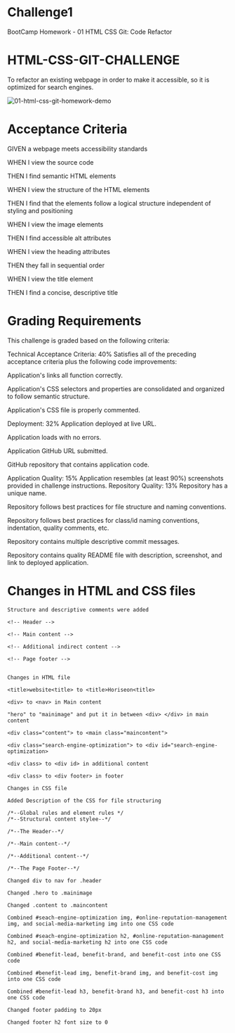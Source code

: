 # Challenge1
BootCamp Homework - 01 HTML CSS Git: Code Refactor

# HTML-CSS-GIT-CHALLENGE
To refactor an existing webpage in order to make it accessible, so it is optimized for search engines.

![01-html-css-git-homework-demo](https://user-images.githubusercontent.com/80983324/112720217-45bce280-8eba-11eb-9c4d-e304b223f251.png)

# Acceptance Criteria
GIVEN a webpage meets accessibility standards

WHEN I view the source code

THEN I find semantic HTML elements

WHEN I view the structure of the HTML elements

THEN I find that the elements follow a logical structure independent of styling and positioning

WHEN I view the image elements

THEN I find accessible alt attributes

WHEN I view the heading attributes

THEN they fall in sequential order

WHEN I view the title element

THEN I find a concise, descriptive title

# Grading Requirements
This challenge is graded based on the following criteria:

Technical Acceptance Criteria: 40%
Satisfies all of the preceding acceptance criteria plus the following code improvements:

Application's links all function correctly.

Application's CSS selectors and properties are consolidated and organized to follow semantic structure.

Application's CSS file is properly commented.

Deployment: 32%
Application deployed at live URL.

Application loads with no errors.

Application GitHub URL submitted.

GitHub repository that contains application code.

Application Quality: 15%
Application resembles (at least 90%) screenshots provided in challenge instructions.
Repository Quality: 13%
Repository has a unique name.

Repository follows best practices for file structure and naming conventions.

Repository follows best practices for class/id naming conventions, indentation, quality comments, etc.

Repository contains multiple descriptive commit messages.

Repository contains quality README file with description, screenshot, and link to deployed application.



# Changes in HTML and CSS files
```
Structure and descriptive comments were added

<!-- Header -->

<!-- Main content -->

<!-- Additional indirect content -->

<!-- Page footer -->


Changes in HTML file

<title>website<title> to <title>Horiseon<title>
 
<div> to <nav> in Main content
  
"hero" to "mainimage" and put it in between <div> </div> in main content

<div class="content"> to <main class="maincontent">
  
<div class="search-engine-optimization"> to <div id="search-engine-optimization>
  
<div class> to <div id> in additional content
  
<div class> to <div footer> in footer

Changes in CSS file

Added Description of the CSS for file structuring

/*--Global rules and element rules */
/*--Structural content stylee--*/

/*--The Header--*/

/*--Main content--*/

/*--Additional content--*/

/*--The Page Footer--*/

Changed div to nav for .header

Changed .hero to .mainimage

Changed .content to .maincontent

Combined #seach-engine-optimization img, #online-reputation-management img, and social-media-marketing img into one CSS code

Combined #seach-engine-optimization h2, #online-reputation-management h2, and social-media-marketing h2 into one CSS code

Combined #benefit-lead, benefit-brand, and benefit-cost into one CSS code

Combined #benefit-lead img, benefit-brand img, and benefit-cost img into one CSS code

Combined #benefit-lead h3, benefit-brand h3, and benefit-cost h3 into one CSS code

Changed footer padding to 20px

Changed footer h2 font size to 0

